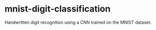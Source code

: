 # mnist-digit-classification
Handwritten digit recognition using a CNN trained on the MNIST dataset.
